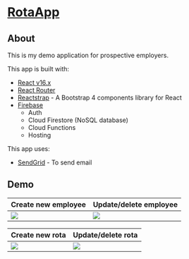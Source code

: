 # [RotaApp](https://rota-app-d44dd.web.app)

## About 
This is my demo application for prospective employers.

This app is built with:
- [React v16.x](https://github.com/facebook/react)
- [React Router](https://github.com/ReactTraining/react-router)
- [Reactstrap](https://reactstrap.github.io) - A Bootstrap 4 components library for React
- [Firebase](https://firebase.google.com)
  - Auth
  - Cloud Firestore (NoSQL database)
  - Cloud Functions
  - Hosting

This app uses:
- [SendGrid](https://sendgrid.com) - To send email

## Demo

Create new employee | Update/delete employee
------------ | -------------
![](github-gifs/add-employee.gif) | ![](github-gifs/edit-delete-employee.gif)

Create new rota | Update/delete rota
------------ | -------------
![](github-gifs/create-rota.gif) | ![](github-gifs/update-delete-rota.gif)